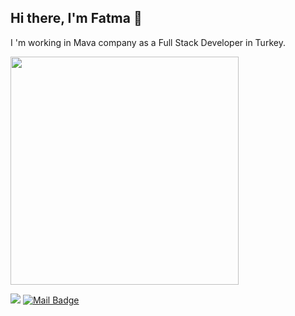 ## Hi there, I'm Fatma 👋

I 'm working in Mava company as a Full Stack Developer in Turkey.

<!---![Fatma's GitHub stats](https://github-readme-stats.vercel.app/api?username=fatmakaradag&show_icons=true&theme=material-palenight) &nbsp; -->

<img src="https://github-readme-stats.anuraghazra1.vercel.app/api/top-langs/?username=fatmakaradag&layout=compact&theme=material-palenight" width="365"/>

[![](https://img.shields.io/badge/linkedin-%230077B5.svg?&style=for-the-badge&logo=linkedin&logoColor=white)](https://www.linkedin.com/in/fatma-karadağ-52a659218/)
[![Mail Badge](https://img.shields.io/badge/ftmakrdg48@gmail.com-c14438?style=for-the-badge&logo=Gmail&logoColor=white&link=mailto:ftmakrdg48@gmail.com)](mailto:ftmakrdg48@gmail.com)
